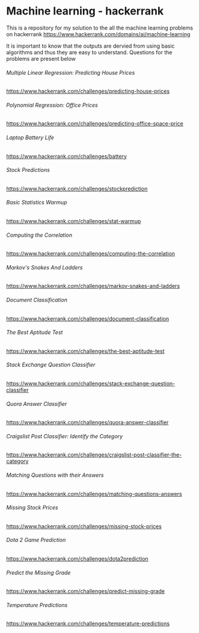 # 				Machine learning - hackerrank

This is a repository for my solution to the all the machine learning problems on hackerrank
https://www.hackerrank.com/domains/ai/machine-learning

It is important to know that the outputs are dervied from using basic algorithms and thus they are easy to understand. Questions for the problems are present below

###### Multiple Linear Regression: Predicting House Prices
https://www.hackerrank.com/challenges/predicting-house-prices

###### Polynomial Regression: Office Prices
https://www.hackerrank.com/challenges/predicting-office-space-price

###### Laptop Battery Life
https://www.hackerrank.com/challenges/battery

###### Stock Predictions
https://www.hackerrank.com/challenges/stockprediction

###### Basic Statistics Warmup
https://www.hackerrank.com/challenges/stat-warmup

###### Computing the Correlation
https://www.hackerrank.com/challenges/computing-the-correlation
 
###### Markov's Snakes And Ladders
https://www.hackerrank.com/challenges/markov-snakes-and-ladders 

###### Document Classification
https://www.hackerrank.com/challenges/document-classification

###### The Best Aptitude Test
https://www.hackerrank.com/challenges/the-best-aptitude-test

###### Stack Exchange Question Classifier
https://www.hackerrank.com/challenges/stack-exchange-question-classifier

###### Quora Answer Classifier
https://www.hackerrank.com/challenges/quora-answer-classifier

###### Craigslist Post Classifier: Identify the Category
https://www.hackerrank.com/challenges/craigslist-post-classifier-the-category

###### Matching Questions with their Answers
https://www.hackerrank.com/challenges/matching-questions-answers

###### Missing Stock Prices
https://www.hackerrank.com/challenges/missing-stock-prices

###### Dota 2 Game Prediction
https://www.hackerrank.com/challenges/dota2prediction

###### Predict the Missing Grade
https://www.hackerrank.com/challenges/predict-missing-grade

###### Temperature Predictions
https://www.hackerrank.com/challenges/temperature-predictions

